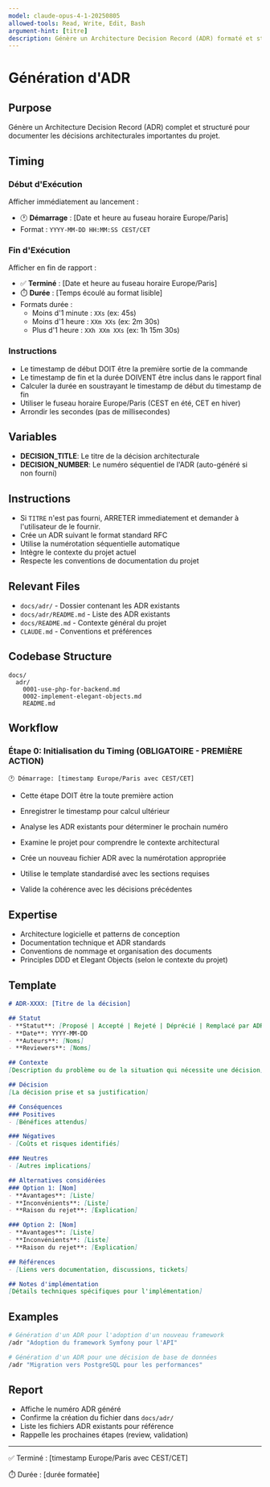 ```yaml
---
model: claude-opus-4-1-20250805
allowed-tools: Read, Write, Edit, Bash
argument-hint: [titre]
description: Génère un Architecture Decision Record (ADR) formaté et structuré
---
```


# Génération d'ADR

## Purpose
Génère un Architecture Decision Record (ADR) complet et structuré pour documenter les décisions architecturales importantes du projet.

## Timing

### Début d'Exécution
Afficher immédiatement au lancement :
- 🕐 **Démarrage** : [Date et heure au fuseau horaire Europe/Paris]
- Format : `YYYY-MM-DD HH:MM:SS CEST/CET`

### Fin d'Exécution
Afficher en fin de rapport :
- ✅ **Terminé** : [Date et heure au fuseau horaire Europe/Paris]
- ⏱️ **Durée** : [Temps écoulé au format lisible]
- Formats durée :
  - Moins d'1 minute : `XXs` (ex: 45s)
  - Moins d'1 heure : `XXm XXs` (ex: 2m 30s)
  - Plus d'1 heure : `XXh XXm XXs` (ex: 1h 15m 30s)

### Instructions
- Le timestamp de début DOIT être la première sortie de la commande
- Le timestamp de fin et la durée DOIVENT être inclus dans le rapport final
- Calculer la durée en soustrayant le timestamp de début du timestamp de fin
- Utiliser le fuseau horaire Europe/Paris (CEST en été, CET en hiver)
- Arrondir les secondes (pas de millisecondes)

## Variables
- **DECISION_TITLE**: Le titre de la décision architecturale
- **DECISION_NUMBER**: Le numéro séquentiel de l'ADR (auto-généré si non fourni)

## Instructions
- Si `TITRE` n'est pas fourni, ARRETER immediatement et demander à l'utilisateur de le fournir.
- Crée un ADR suivant le format standard RFC
- Utilise la numérotation séquentielle automatique
- Intègre le contexte du projet actuel
- Respecte les conventions de documentation du projet

## Relevant Files
- `docs/adr/` - Dossier contenant les ADR existants
- `docs/adr/README.md` - Liste des ADR existants
- `docs/README.md` - Contexte général du projet
- `CLAUDE.md` - Conventions et préférences

## Codebase Structure
```
docs/
  adr/
    0001-use-php-for-backend.md
    0002-implement-elegant-objects.md
    README.md
```

## Workflow

### Étape 0: Initialisation du Timing (OBLIGATOIRE - PREMIÈRE ACTION)
```
🕐 Démarrage: [timestamp Europe/Paris avec CEST/CET]
```
- Cette étape DOIT être la toute première action
- Enregistrer le timestamp pour calcul ultérieur

- Analyse les ADR existants pour déterminer le prochain numéro
- Examine le projet pour comprendre le contexte architectural
- Crée un nouveau fichier ADR avec la numérotation appropriée
- Utilise le template standardisé avec les sections requises
- Valide la cohérence avec les décisions précédentes

## Expertise
- Architecture logicielle et patterns de conception
- Documentation technique et ADR standards
- Conventions de nommage et organisation des documents
- Principles DDD et Elegant Objects (selon le contexte du projet)

## Template
```markdown
# ADR-XXXX: [Titre de la décision]

## Statut
- **Statut**: [Proposé | Accepté | Rejeté | Déprécié | Remplacé par ADR-YYYY]
- **Date**: YYYY-MM-DD
- **Auteurs**: [Noms]
- **Reviewers**: [Noms]

## Contexte
[Description du problème ou de la situation qui nécessite une décision]

## Décision
[La décision prise et sa justification]

## Conséquences
### Positives
- [Bénéfices attendus]

### Négatives
- [Coûts et risques identifiés]

### Neutres
- [Autres implications]

## Alternatives considérées
### Option 1: [Nom]
- **Avantages**: [Liste]
- **Inconvénients**: [Liste]
- **Raison du rejet**: [Explication]

### Option 2: [Nom]
- **Avantages**: [Liste]
- **Inconvénients**: [Liste]
- **Raison du rejet**: [Explication]

## Références
- [Liens vers documentation, discussions, tickets]

## Notes d'implémentation
[Détails techniques spécifiques pour l'implémentation]
```

## Examples
```bash
# Génération d'un ADR pour l'adoption d'un nouveau framework
/adr "Adoption du framework Symfony pour l'API"

# Génération d'un ADR pour une décision de base de données
/adr "Migration vers PostgreSQL pour les performances"
```

## Report
- Affiche le numéro ADR généré
- Confirme la création du fichier dans `docs/adr/`
- Liste les fichiers ADR existants pour référence
- Rappelle les prochaines étapes (review, validation)

---
✅ Terminé : [timestamp Europe/Paris avec CEST/CET]

⏱️ Durée : [durée formatée]

